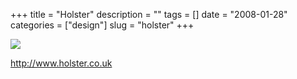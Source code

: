 +++
title = "Holster"
description = ""
tags = []
date = "2008-01-28"
categories = ["design"]
slug = "holster"
+++


 

  <div id="screens-thumbs" class="clearfix">
    <div class="txt-center" id="design-submission"><a href="http://www.holster.co.uk/"><img id='bluga-thumbnail-1065' class='bluga-thumbnail large' src='//konigi.com/media/bluga/
wt47f281dddb708_0.jpg'/></a></div>  
  </div>   
<p><a href="http://www.holster.co.uk/">http://www.holster.co.uk</a></p>




